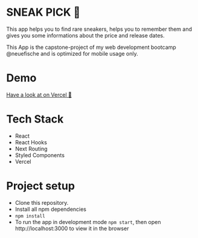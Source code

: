 # SNEAK PICK 👟

This app helps you to find rare sneakers, helps you to remember them and gives you some informations about the price
and release dates.

This App is the capstone-project of my web development bootcamp @neuefische and is optimized for mobile usage only.




# Demo

[Have a look at on Vercel 👀](https://capstone-project-khaki.vercel.app/)


# Tech Stack
- React
- React Hooks
- Next Routing
- Styled Components
- Vercel

# Project setup

- Clone this repository.
- Install all npm dependencies
- `npm install`
- To run the app in development mode `npm start`, then open http://localhost:3000 to view it in the browser

